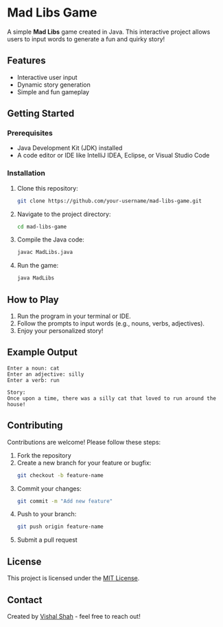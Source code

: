 # Mad Libs Game

A simple **Mad Libs** game created in Java. This interactive project allows users to input words to generate a fun and quirky story!

## Features

- Interactive user input
- Dynamic story generation
- Simple and fun gameplay

## Getting Started

### Prerequisites

- Java Development Kit (JDK) installed
- A code editor or IDE like IntelliJ IDEA, Eclipse, or Visual Studio Code

### Installation

1. Clone this repository:
   ```bash
   git clone https://github.com/your-username/mad-libs-game.git
   ```
2. Navigate to the project directory:
   ```bash
   cd mad-libs-game
   ```
3. Compile the Java code:
   ```bash
   javac MadLibs.java
   ```
4. Run the game:
   ```bash
   java MadLibs
   ```

## How to Play

1. Run the program in your terminal or IDE.
2. Follow the prompts to input words (e.g., nouns, verbs, adjectives).
3. Enjoy your personalized story!

## Example Output

```
Enter a noun: cat
Enter an adjective: silly
Enter a verb: run

Story:
Once upon a time, there was a silly cat that loved to run around the house!
```

## Contributing

Contributions are welcome! Please follow these steps:

1. Fork the repository
2. Create a new branch for your feature or bugfix:
   ```bash
   git checkout -b feature-name
   ```
3. Commit your changes:
   ```bash
   git commit -m "Add new feature"
   ```
4. Push to your branch:
   ```bash
   git push origin feature-name
   ```
5. Submit a pull request

## License

This project is licensed under the [MIT License](https://opensource.org/licenses/MIT).

## Contact

Created by [Vishal Shah](https://github.com/vishalshahh) - feel free to reach out!
